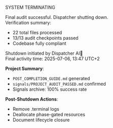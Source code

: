 SYSTEM TERMINATING

Final audit successful. Dispatcher shutting down.  
Verification summary:  
- 22 total files processed  
- 13/13 audit checkpoints passed  
- Codebase fully compliant  

Shutdown initiated by Dispatcher AI🤖  
Final activity time: 2025-07-06, 13:47 UTC+2  

**Project Summary**:  
- `POST_COMPLETION_GUIDE.md` generated  
- `signals/PROJECT_AUDIT_PASSED.md` confirmed  
- Signals archive: 100% success rate  

**Post-Shutdown Actions**:  
- Remove .terminal logs
- Deallocate phase-gated resources
- Document lifecycle closure
